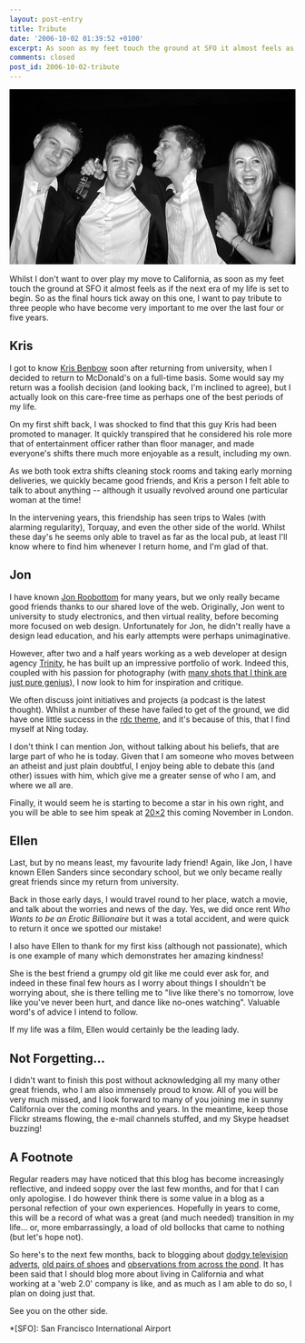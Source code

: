 ```yaml
---
layout: post-entry
title: Tribute
date: '2006-10-02 01:39:52 +0100'
excerpt: As soon as my feet touch the ground at SFO it almost feels as if the next era of my life is set to begin. So as the final hours tick away on this one, I want to pay tribute to three people who have become very important to me over the last four or five years.
comments: closed
post_id: 2006-10-02-tribute
---
```

![Kris, Me, Jon and Ellen](/assets/images/2006/10/tribute.jpg)

Whilst I don't want to over play my move to California, as soon as my feet touch the ground at SFO it almost feels as if the next era of my life is set to begin. So as the final hours tick away on this one, I want to pay tribute to three people who have become very important to me over the last four or five years.

## Kris
I got to know [Kris Benbow][1] soon after returning from university, when I decided to return to McDonald's on a full-time basis. Some would say my return was a foolish decision (and looking back, I'm inclined to agree), but I actually look on this care-free time as perhaps one of the best periods of my life.

On my first shift back, I was shocked to find that this guy Kris had been promoted to manager. It quickly transpired that he considered his role more that of entertainment officer rather than floor manager, and made everyone's shifts there much more enjoyable as a result, including my own.

As we both took extra shifts cleaning stock rooms and taking early morning deliveries, we quickly became good friends, and Kris a person I felt able to talk to about anything -- although it usually revolved around one particular woman at the time!

In the intervening years, this friendship has seen trips to Wales (with alarming regularity), Torquay, and even the other side of the world. Whilst these day's he seems only able to travel as far as the local pub, at least I'll know where to find him whenever I return home, and I'm glad of that.

## Jon
I have known [Jon Roobottom][2] for many years, but we only really became good friends thanks to our shared love of the web. Originally, Jon went to university to study electronics, and then virtual reality, before becoming more focused on web design. Unfortunately for Jon, he didn't really have a design lead education, and his early attempts were perhaps unimaginative.

However, after two and a half years working as a web developer at design agency [Trinity][3], he has built up an impressive portfolio of work. Indeed this, coupled with his passion for photography (with [many shots that I think are just pure genius][4]), I now look to him for inspiration and critique.

We often discuss joint initiatives and projects (a podcast is the latest thought). Whilst a number of these have failed to get of the ground, we did have one little success in the [rdc theme][5], and it's because of this, that I find myself at Ning today.

I don't think I can mention Jon, without talking about his beliefs, that are large part of who he is today. Given that I am someone who moves between an atheist and just plain doubtful, I enjoy being able to debate this (and other) issues with him, which give me a greater sense of who I am, and where we all are.

Finally, it would seem he is starting to become a star in his own right, and you will be able to see him speak at [20×2][6] this coming November in London.

## Ellen
Last, but by no means least, my favourite lady friend! Again, like Jon, I have known Ellen Sanders since secondary school, but we only became really great friends since my return from university.

Back in those early days, I would travel round to her place, watch a movie, and talk about the worries and news of the day. Yes, we did once rent <cite>Who Wants to be an Erotic Billionaire</cite> but it was a total accident, and were quick to return it once we spotted our mistake!

I also have Ellen to thank for my first kiss (although not passionate), which is one example of many which demonstrates her amazing kindness!

She is the best friend a grumpy old git like me could ever ask for, and indeed in these final few hours as I worry about things I shouldn't be worrying about, she is there telling me to "live like there's no tomorrow, love like you've never been hurt, and dance like no-ones watching". Valuable word's of advice I intend to follow.

If my life was a film, Ellen would certainly be the leading lady.

## Not Forgetting...
I didn't want to finish this post without acknowledging all my many other great friends, who I am also immensely proud to know. All of you will be very much missed, and I look forward to many of you joining me in sunny California over the coming months and years. In the meantime, keep those Flickr streams flowing, the e-mail channels stuffed, and my Skype headset buzzing!

## A Footnote
Regular readers may have noticed that this blog has become increasingly reflective, and indeed soppy over the last few months, and for that I can only apologise. I do however think there is some value in a blog as a personal refection of your own experiences. Hopefully in years to come, this will be a record of what was a great (and much needed) transition in my life... or, more embarrassingly, a load of old bollocks that came to nothing (but let's hope not).

So here's to the next few months, back to blogging about [dodgy television adverts][8], [old pairs of shoes][9] and [observations from across the pond][10]. It has been said that I should blog more about living in California and what working at a 'web 2.0' company is like, and as much as I am able to do so, I plan on doing just that.

See you on the other side.

[1]: http://www.myspace.com/krisbenbow
[2]: http://www.roobottom.com/
[3]: http://www.trinitydesign.co.uk/
[4]: http://flickr.com/photos/roobottom
[5]: http://www.roobottom.com/wp_theme/
[6]: http://www.20x2.org
[8]: /2006/03/unbelievable/
[9]: /2006/03/these_old_shoes/
[10]: /2006/02/from_across_the_pond/

*[SFO]: San Francisco International Airport